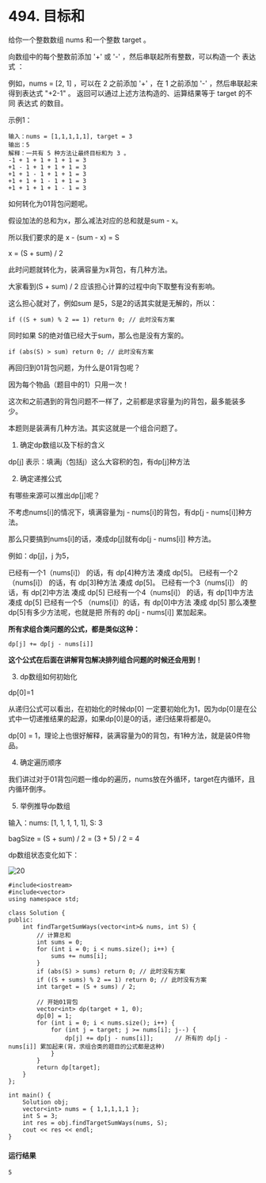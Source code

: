# 494. 目标和
给你一个整数数组 nums 和一个整数 target 。

向数组中的每个整数前添加 '+' 或 '-' ，然后串联起所有整数，可以构造一个 表达式 ：

例如，nums = [2, 1] ，可以在 2 之前添加 '+' ，在 1 之前添加 '-' ，然后串联起来得到表达式 "+2-1" 。
返回可以通过上述方法构造的、运算结果等于 target 的不同 表达式 的数目。

示例1：

    输入：nums = [1,1,1,1,1], target = 3
    输出：5
    解释：一共有 5 种方法让最终目标和为 3 。
    -1 + 1 + 1 + 1 + 1 = 3
    +1 - 1 + 1 + 1 + 1 = 3
    +1 + 1 - 1 + 1 + 1 = 3
    +1 + 1 + 1 - 1 + 1 = 3
    +1 + 1 + 1 + 1 - 1 = 3

如何转化为01背包问题呢。

假设加法的总和为x，那么减法对应的总和就是sum - x。

所以我们要求的是 x - (sum - x) = S

x = (S + sum) / 2

此时问题就转化为，装满容量为x背包，有几种方法。

大家看到(S + sum) / 2 应该担心计算的过程中向下取整有没有影响。

这么担心就对了，例如sum 是5，S是2的话其实就是无解的，所以：

    if ((S + sum) % 2 == 1) return 0; // 此时没有方案

同时如果 S的绝对值已经大于sum，那么也是没有方案的。

    if (abs(S) > sum) return 0; // 此时没有方案

再回归到01背包问题，为什么是01背包呢？

因为每个物品（题目中的1）只用一次！

这次和之前遇到的背包问题不一样了，之前都是求容量为j的背包，最多能装多少。

本题则是装满有几种方法。其实这就是一个组合问题了。

1. 确定dp数组以及下标的含义

dp[j] 表示：填满j（包括j）这么大容积的包，有dp[j]种方法

2. 确定递推公式

有哪些来源可以推出dp[j]呢？

不考虑nums[i]的情况下，填满容量为j - nums[i]的背包，有dp[j - nums[i]]种方法。

那么只要搞到nums[i]的话，凑成dp[j]就有dp[j - nums[i]] 种方法。

例如：dp[j]，j 为5，

已经有一个1（nums[i]） 的话，有 dp[4]种方法 凑成 dp[5]。
已经有一个2（nums[i]） 的话，有 dp[3]种方法 凑成 dp[5]。
已经有一个3（nums[i]） 的话，有 dp[2]中方法 凑成 dp[5]
已经有一个4（nums[i]） 的话，有 dp[1]中方法 凑成 dp[5]
已经有一个5 （nums[i]）的话，有 dp[0]中方法 凑成 dp[5]
那么凑整dp[5]有多少方法呢，也就是把 所有的 dp[j - nums[i]] 累加起来。

**所有求组合类问题的公式，都是类似这种：**

    dp[j] += dp[j - nums[i]]

**这个公式在后面在讲解背包解决排列组合问题的时候还会用到！**

3. dp数组如何初始化

dp[0]=1

从递归公式可以看出，在初始化的时候dp[0] 一定要初始化为1，因为dp[0]是在公式中一切递推结果的起源，如果dp[0]是0的话，递归结果将都是0。

dp[0] = 1，理论上也很好解释，装满容量为0的背包，有1种方法，就是装0件物品。

4. 确定遍历顺序

我们讲过对于01背包问题一维dp的遍历，nums放在外循环，target在内循环，且内循环倒序。

5. 举例推导dp数组

输入：nums: [1, 1, 1, 1, 1], S: 3

bagSize = (S + sum) / 2 = (3 + 5) / 2 = 4

dp数组状态变化如下：

![20](https://github.com/CamWu-cyber/leetcode/blob/master/%E5%8A%A8%E6%80%81%E8%A7%84%E5%88%92/20.png)


    #include<iostream>
    #include<vector>
    using namespace std;

    class Solution {
    public:
        int findTargetSumWays(vector<int>& nums, int S) {
            // 计算总和
            int sums = 0;
            for (int i = 0; i < nums.size(); i++) {
                sums += nums[i];
            }
            if (abs(S) > sums) return 0; // 此时没有方案
            if ((S + sums) % 2 == 1) return 0; // 此时没有方案
            int target = (S + sums) / 2;

            // 开始01背包
            vector<int> dp(target + 1, 0);
            dp[0] = 1;
            for (int i = 0; i < nums.size(); i++) {
                for (int j = target; j >= nums[i]; j--) {
                    dp[j] += dp[j - nums[i]];      // 所有的 dp[j - nums[i]] 累加起来(背，求组合类的题目的公式都是这种)
                }
            }
            return dp[target];
        }
    };

    int main() {
        Solution obj;
        vector<int> nums = { 1,1,1,1,1 };
        int S = 3;
        int res = obj.findTargetSumWays(nums, S);
        cout << res << endl;
    }
    
#### 运行结果
    5
